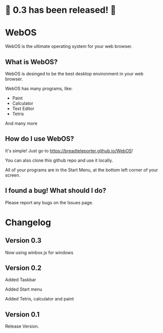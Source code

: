 # 🎉 0.3 has been released! 🎉

# WebOS
WebOS is the ultimate operating system for your web browser.

## What is WebOS?
WebOS is desinged to be the best desktop environment in your web browser.

WebOS has many programs, like:
* Paint
* Calculator
* Text Editor
* Tetris

And many more

## How do I use WebOS?
It's simple! Just go to https://breadteleporter.github.io/WebOS!

You can also clone this github repo and use it locally.

All of your programs are in the Start Menu, at the bottom left corner of your screen.

## I found a bug! What should I do?

Please report any bugs on the Issues page.

# Changelog

## Version 0.3
Now using winbox.js for windows

## Version 0.2
Added Taskbar

Added Start menu

Added Tetris, calculator and paint

## Version 0.1
Release Version.
